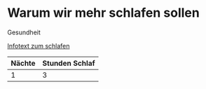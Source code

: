 # Warum wir mehr schlafen sollen
Gesundheit

[Infotext zum schlafen](https://de.m.wikipedia.org/wiki/Schlaf)

| Nächte | Stunden Schlaf |
|---|---|
| 1      | 3              |

